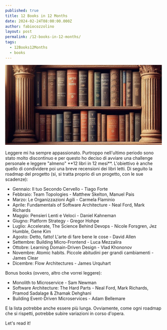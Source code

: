 ```yaml
---
published: true
title: 12 Books in 12 Months
date: 2024-02-24T08:00:00.000Z
author: fabiocozzolino
layout: post
permalink: /12-books-in-12-months/
tags:
  - 12Books12Months
  - books
---
```

<p align="center">
  <img src="/assets/img/headline/ancient-bookshelf.jpeg" alt="Create the pipeline">
</p>
Leggere mi ha sempre appassionato. Purtroppo nell'ultimo periodo sono stato molto discontinuo e per questo ho deciso di avviare una challenge personale e leggere "almeno" **12 libri in 12 mesi**. L'obiettivo è anche quello di condividere poi una breve recensioni dei libri letti. 
Di seguito la roadmap del progetto (si, si tratta proprio di un progetto, con le sue scadenze):

- Gennaio: Il tuo Secondo Cervello - Tiago Forte
- Febbraio: Team Topologies - Matthew Skelton, Manuel Pais
- Marzo: Le Organizzazioni Agili - Carmela Flaminio
- Aprile: Fundamentals of Software Architecture - Neal Ford, Mark Richards
- Maggio: Pensieri Lenti e Veloci - Daniel Kahneman
- Giugno: Platform Strategy - Gregor Hohpe
- Luglio: Accelerate, The Science Behind Devops - Nicole Forsgren, Jez Humble, Gene Kim
- Agosto: Detto, fatto! L'arte di fare bene le cose - David Allen
- Settembre: Building Micro-Frontend - Luca Mezzalira
- Ottobre: Learning Domain-Driven Design - Vlad Khononov
- Novembre: Atomic habits. Piccole abitudini per grandi cambiamenti - James Clear
- Dicembre: Flow Architectures - James Urquhart

Bonus books (ovvero, altro che vorrei leggere):

- Monolith to Microservice - Sam Newman
- Software Architecture: The Hard Parts - Neal Ford, Mark Richards, Pramod Sadalage & Zhamak Dehghani
- Building Event-Driven Microservices - Adam Bellemare

E la lista potrebbe anche essere più lunga.
Ovviamente, come ogni roadmap che si rispetti, potrebbe subire variazioni in corso d'opera.

Let's read it!
